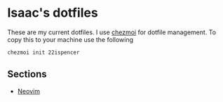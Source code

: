# Isaac's dotfiles

These are my current dotfiles. I use [chezmoi](https://www.chezmoi.io/) for dotfile management. To copy this to your machine use the following

```sh
chezmoi init 22ispencer
```

## Sections

- [Neovim](dot_config/nvim)
